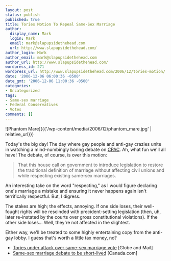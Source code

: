 ```yaml
---
layout: post
status: publish
published: true
title: Tories Motion To Repeal Same-Sex Marriage
author:
  display_name: Mark
  login: Mark
  email: mark@slapupsidethehead.com
  url: http://www.slapupsidethehead.com/
author_login: Mark
author_email: mark@slapupsidethehead.com
author_url: http://www.slapupsidethehead.com/
wordpress_id: 271
wordpress_url: http://www.slapupsidethehead.com/2006/12/tories-motion/
date: '2006-12-06 06:00:36 -0500'
date_gmt: '2006-12-06 11:00:36 -0500'
categories:
- Uncategorized
tags:
- Same-sex marriage
- Federal Conservatives
- Votes
comments: []
---
```

![Phantom Mare]({{'/wp-content/media/2006/12/phantom_mare.jpg' | relative_url}})

Today's the big day! The day where gay people and anti-gay crazies unite in watching a mind-numbingly boring debate on [CPAC](http://www.cpac.ca/ "The, uh, Channel Pour Agonizing Chattering?"). Ah, what fun we'll all have! The debate, of course, is over this motion:

> That this house call on government to introduce legislation to restore the traditional definition of marriage without affecting civil unions and while respecting existing same-sex marriages.

An interesting take on the word "respecting," as I would figure declaring one's marriage a mistake and ensuring it never happens again isn't terrifically respectful. But, I digress.

The stakes are high; the effects, annoying. If one side loses, their well-fought rights will be rescinded with precident-setting legislation (then, uh, later re-instated by the courts over gross constitutional violations). If the other side loses... Well, they're not affected in the slightest.

Either way, we'll be treated to some highly entertaining copy from the anti-gay lobby. I guess that's worth a little tax money, no?

- [Tories under attack over same-sex marriage vote](http://www.theglobeandmail.com/servlet/story/RTGAM.20061205.wsamesex1205/BNStory/Front/home) [Globe and Mail]
- [Same-sex marriage debate to be short-lived](http://www.canada.com/topics/news/politics/story.html?id=460b4639-a92d-4387-b3c6-5c6ab4589041&k=8687) [Canada.com]
